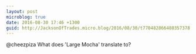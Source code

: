 ```yaml
---
layout: post
microblog: true
date: 2016-08-30 17:46 +1300
guid: http://JacksonOfTrades.micro.blog/2016/08/30/t770482866480357378.html
---
```

@cheezpiza What does 'Large Mocha' translate to?
